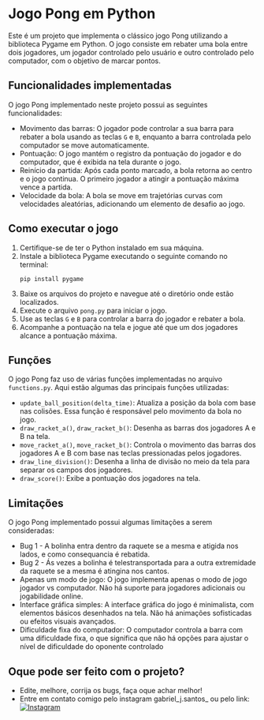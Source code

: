 # Jogo Pong em Python

Este é um projeto que implementa o clássico jogo Pong utilizando a biblioteca Pygame em Python. O jogo consiste em rebater uma bola entre dois jogadores, um jogador controlado pelo usuário e outro controlado pelo computador, com o objetivo de marcar pontos.

## Funcionalidades implementadas

O jogo Pong implementado neste projeto possui as seguintes funcionalidades:

- Movimento das barras: O jogador pode controlar a sua barra para rebater a bola usando as teclas `G` e `B`, enquanto a barra controlada pelo computador se move automaticamente.
- Pontuação: O jogo mantém o registro da pontuação do jogador e do computador, que é exibida na tela durante o jogo.
- Reinício da partida: Após cada ponto marcado, a bola retorna ao centro e o jogo continua. O primeiro jogador a atingir a pontuação máxima vence a partida.
- Velocidade da bola: A bola se move em trajetórias curvas com velocidades aleatórias, adicionando um elemento de desafio ao jogo.

## Como executar o jogo

1. Certifique-se de ter o Python instalado em sua máquina.
2. Instale a biblioteca Pygame executando o seguinte comando no terminal:
   ```
   pip install pygame
   ```
3. Baixe os arquivos do projeto e navegue até o diretório onde estão localizados.
4. Execute o arquivo `pong.py` para iniciar o jogo.
5. Use as teclas `G` e `B` para controlar a barra do jogador e rebater a bola.
6. Acompanhe a pontuação na tela e jogue até que um dos jogadores alcance a pontuação máxima.

## Funções

O jogo Pong faz uso de várias funções implementadas no arquivo `functions.py`. Aqui estão algumas das principais funções utilizadas:

- `update_ball_position(delta_time)`: Atualiza a posição da bola com base nas colisões. Essa função é responsável pelo movimento da bola no jogo.
- `draw_racket_a()`, `draw_racket_b()`: Desenha as barras dos jogadores A e B na tela.
- `move_racket_a()`, `move_racket_b()`: Controla o movimento das barras dos jogadores A e B com base nas teclas pressionadas pelos jogadores.
- `draw_line_division()`: Desenha a linha de divisão no meio da tela para separar os campos dos jogadores.
- `draw_score()`: Exibe a pontuação dos jogadores na tela.

## Limitações

O jogo Pong implementado possui algumas limitações a serem consideradas:
- Bug 1 - A bolinha entra dentro da raquete se a mesma e atigida nos lados, e como consequancia é rebatida.
- Bug 2 - Ás vezes a bolinha é telestransportada para a outra extremidade da raquete se a  mesma é atingina nos cantos.
- Apenas um modo de jogo: O jogo implementa apenas o modo de jogo jogador vs computador. Não há suporte para jogadores adicionais ou jogabilidade online.
- Interface gráfica simples: A interface gráfica do jogo é minimalista, com elementos básicos desenhados na tela. Não há animações sofisticadas ou efeitos visuais avançados.
- Dificuldade fixa do computador: O computador controla a barra com uma dificuldade fixa, o que significa que não há opções para ajustar o nível de dificuldade do oponente controlado


## Oque pode ser feito com o projeto?
- Edite, melhore, corrija os bugs, faça oque achar melhor!
- Entre em contato comigo pelo instagram gabriel_j.santos_ ou pelo link:
[![Instagram](https://img.shields.io/badge/Instagram-Follow%20Me-%23E4405F?logo=instagram)](https://instagram.com/gabriel_j.santos_?igshid=NTc4MTIwNjQ2YQ==)